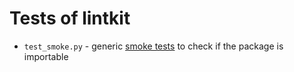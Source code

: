 <!--
SPDX-FileCopyrightText: © 2025 open-nudge <https://github.com/open-nudge>
SPDX-FileContributor: szymonmaszke <github@maszke.co>

SPDX-License-Identifier: Apache-2.0
-->

# Tests of lintkit

- `test_smoke.py` - generic
    [smoke tests](https://grafana.com/blog/2024/01/30/smoke-testing/)
    to check if the package is importable

<!-- Describe your testing here -->
